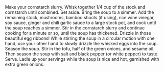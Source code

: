 Make your cornstarch slurry.  Whisk together 1/4 cup of the stock and cornstarch until combined.  Set aside.
Bring the soup to a simmer.  Add the remaining stock, mushrooms, bamboo shoots (if using), rice wine vinegar, soy sauce, ginger and chili garlic sauce to a large stock pot, and cook until the soup reaches a simmer.  Stir in the cornstarch slurry and continue cooking for a minute or so, until the soup has thickened.
Drizzle in those beautiful egg ribbons! While stirring the soup in a circular motion with one hand, use your other hand to slowly drizzle the whisked eggs into the soup.
Season the soup.  Stir in the tofu, half of the green onions, and sesame oil.  Then season the soup with salt and black pepper (or white pepper) to taste.
Serve.  Ladle up your servings while the soup is nice and hot, garnished with extra green onions.